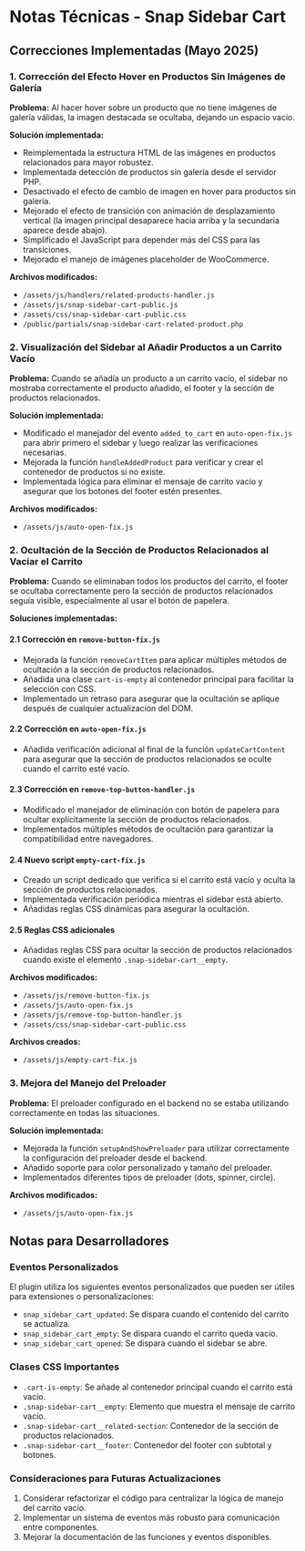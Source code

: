 # Notas Técnicas - Snap Sidebar Cart

## Correcciones Implementadas (Mayo 2025)

### 1. Corrección del Efecto Hover en Productos Sin Imágenes de Galería

**Problema:** Al hacer hover sobre un producto que no tiene imágenes de galería válidas, la imagen destacada se ocultaba, dejando un espacio vacío.

**Solución implementada:**
- Reimplementada la estructura HTML de las imágenes en productos relacionados para mayor robustez.
- Implementada detección de productos sin galería desde el servidor PHP.
- Desactivado el efecto de cambio de imagen en hover para productos sin galería.
- Mejorado el efecto de transición con animación de desplazamiento vertical (la imagen principal desaparece hacia arriba y la secundaria aparece desde abajo).
- Simplificado el JavaScript para depender más del CSS para las transiciones.
- Mejorado el manejo de imágenes placeholder de WooCommerce.

**Archivos modificados:**
- `/assets/js/handlers/related-products-handler.js`
- `/assets/js/snap-sidebar-cart-public.js`
- `/assets/css/snap-sidebar-cart-public.css`
- `/public/partials/snap-sidebar-cart-related-product.php`

### 2. Visualización del Sidebar al Añadir Productos a un Carrito Vacío

**Problema:** Cuando se añadía un producto a un carrito vacío, el sidebar no mostraba correctamente el producto añadido, el footer y la sección de productos relacionados.

**Solución implementada:**
- Modificado el manejador del evento `added_to_cart` en `auto-open-fix.js` para abrir primero el sidebar y luego realizar las verificaciones necesarias.
- Mejorada la función `handleAddedProduct` para verificar y crear el contenedor de productos si no existe.
- Implementada lógica para eliminar el mensaje de carrito vacío y asegurar que los botones del footer estén presentes.

**Archivos modificados:**
- `/assets/js/auto-open-fix.js`

### 2. Ocultación de la Sección de Productos Relacionados al Vaciar el Carrito

**Problema:** Cuando se eliminaban todos los productos del carrito, el footer se ocultaba correctamente pero la sección de productos relacionados seguía visible, especialmente al usar el botón de papelera.

**Soluciones implementadas:**

#### 2.1 Corrección en `remove-button-fix.js`
- Mejorada la función `removeCartItem` para aplicar múltiples métodos de ocultación a la sección de productos relacionados.
- Añadida una clase `cart-is-empty` al contenedor principal para facilitar la selección con CSS.
- Implementado un retraso para asegurar que la ocultación se aplique después de cualquier actualización del DOM.

#### 2.2 Corrección en `auto-open-fix.js`
- Añadida verificación adicional al final de la función `updateCartContent` para asegurar que la sección de productos relacionados se oculte cuando el carrito esté vacío.

#### 2.3 Corrección en `remove-top-button-handler.js`
- Modificado el manejador de eliminación con botón de papelera para ocultar explícitamente la sección de productos relacionados.
- Implementados múltiples métodos de ocultación para garantizar la compatibilidad entre navegadores.

#### 2.4 Nuevo script `empty-cart-fix.js`
- Creado un script dedicado que verifica si el carrito está vacío y oculta la sección de productos relacionados.
- Implementada verificación periódica mientras el sidebar está abierto.
- Añadidas reglas CSS dinámicas para asegurar la ocultación.

#### 2.5 Reglas CSS adicionales
- Añadidas reglas CSS para ocultar la sección de productos relacionados cuando existe el elemento `.snap-sidebar-cart__empty`.

**Archivos modificados:**
- `/assets/js/remove-button-fix.js`
- `/assets/js/auto-open-fix.js`
- `/assets/js/remove-top-button-handler.js`
- `/assets/css/snap-sidebar-cart-public.css`

**Archivos creados:**
- `/assets/js/empty-cart-fix.js`

### 3. Mejora del Manejo del Preloader

**Problema:** El preloader configurado en el backend no se estaba utilizando correctamente en todas las situaciones.

**Solución implementada:**
- Mejorada la función `setupAndShowPreloader` para utilizar correctamente la configuración del preloader desde el backend.
- Añadido soporte para color personalizado y tamaño del preloader.
- Implementados diferentes tipos de preloader (dots, spinner, circle).

**Archivos modificados:**
- `/assets/js/auto-open-fix.js`

## Notas para Desarrolladores

### Eventos Personalizados

El plugin utiliza los siguientes eventos personalizados que pueden ser útiles para extensiones o personalizaciones:

- `snap_sidebar_cart_updated`: Se dispara cuando el contenido del carrito se actualiza.
- `snap_sidebar_cart_empty`: Se dispara cuando el carrito queda vacío.
- `snap_sidebar_cart_opened`: Se dispara cuando el sidebar se abre.

### Clases CSS Importantes

- `.cart-is-empty`: Se añade al contenedor principal cuando el carrito está vacío.
- `.snap-sidebar-cart__empty`: Elemento que muestra el mensaje de carrito vacío.
- `.snap-sidebar-cart__related-section`: Contenedor de la sección de productos relacionados.
- `.snap-sidebar-cart__footer`: Contenedor del footer con subtotal y botones.

### Consideraciones para Futuras Actualizaciones

1. Considerar refactorizar el código para centralizar la lógica de manejo del carrito vacío.
2. Implementar un sistema de eventos más robusto para comunicación entre componentes.
3. Mejorar la documentación de las funciones y eventos disponibles.